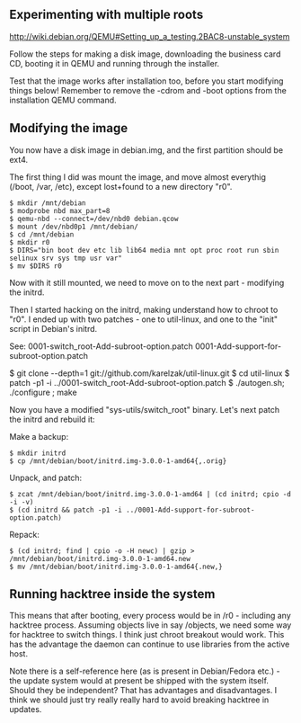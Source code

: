 
Experimenting with multiple roots
---------------------------------

<http://wiki.debian.org/QEMU#Setting_up_a_testing.2BAC8-unstable_system>

Follow the steps for making a disk image, downloading the business
card CD, booting it in QEMU and running through the installer.

Test that the image works after installation too, before you start
modifying things below!  Remember to remove the -cdrom and -boot
options from the installation QEMU command.

Modifying the image
-------------------

You now have a disk image in debian.img, and the first partition
should be ext4.

The first thing I did was mount the image, and move almost everythig
(/boot, /var, /etc), except lost+found to a new directory "r0".

	$ mkdir /mnt/debian
	$ modprobe nbd max_part=8
	$ qemu-nbd --connect=/dev/nbd0 debian.qcow
	$ mount /dev/nbd0p1 /mnt/debian/
	$ cd /mnt/debian
	$ mkdir r0
	$ DIRS="bin boot dev etc lib lib64 media mnt opt proc root run sbin selinux srv sys tmp usr var"
	$ mv $DIRS r0 

Now with it still mounted, we need to move on to the next part -
modifying the initrd.  

Then I started hacking on the initrd, making understand how to chroot
to "r0".  I ended up with two patches - one to util-linux, and one to
the "init" script in Debian's initrd.

See:
    0001-switch_root-Add-subroot-option.patch
    0001-Add-support-for-subroot-option.patch

$ git clone --depth=1 git://github.com/karelzak/util-linux.git
$ cd util-linux
$ patch -p1 -i ../0001-switch_root-Add-subroot-option.patch
$ ./autogen.sh; ./configure ; make

Now you have a modified "sys-utils/switch_root" binary.  Let's next
patch the initrd and rebuild it:

Make a backup:

	$ mkdir initrd
	$ cp /mnt/debian/boot/initrd.img-3.0.0-1-amd64{,.orig}

Unpack, and patch:

	$ zcat /mnt/debian/boot/initrd.img-3.0.0-1-amd64 | (cd initrd; cpio -d -i -v)
	$ (cd initrd && patch -p1 -i ../0001-Add-support-for-subroot-option.patch)

Repack:

	$ (cd initrd; find | cpio -o -H newc) | gzip > /mnt/debian/boot/initrd.img-3.0.0-1-amd64.new
	$ mv /mnt/debian/boot/initrd.img-3.0.0-1-amd64{.new,}

Running hacktree inside the system
----------------------------------

This means that after booting, every process would be in /r0 -
including any hacktree process.  Assuming objects live in say
/objects, we need some way for hacktree to switch things.  I think
just chroot breakout would work.  This has the advantage the daemon
can continue to use libraries from the active host.

Note there is a self-reference here (as is present in Debian/Fedora
etc.) - the update system would at present be shipped with the system
itself.  Should they be independent?  That has advantages and
disadvantages.  I think we should just try really really hard to avoid
breaking hacktree in updates.

